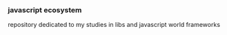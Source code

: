 ### javascript ecosystem 

repository dedicated to my studies in libs and javascript world frameworks